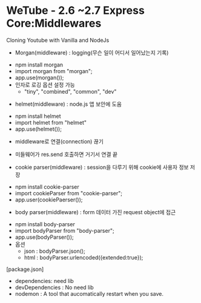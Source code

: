 # WeTube - 2.6 ~2.7 Express Core:Middlewares
Cloning Youtube with Vanilla and NodeJs

* Morgan(middleware) : logging(무슨 일이 어디서 일어났는지 기록)
 - npm install morgan
 - import morgan from "morgan";
 - app.use(morgan());
 - 인자로 로깅 옵션 설정 가능
   - "tiny", "combined", "common", "dev"

* helmet(middleware) : node.js 앱 보안에 도움
 - npm install helmet
 - import helmet from "helmet"
 - app.use(helmet());

* middleware로 연결(connection) 끊기
 - 미들웨어가 res.send 호출하면 거기서 연결 끝

* cookie parser(middleware) : session을 다루기 위해 cookie에 사용자 정보 저장
 - npm install cookie-parser
 - import cookieParser from "cookie-parser";
 - app.user(cookiePaerser());

* body parser(middleware) : form 데이터 가진 request object에 접근
 - npm install body-parser
 - import bodyParser from "body-parser";
 - app.use(bodyParser());
 - 옵션
   - json : bodyParser.json();
   - html : bodyParser.urlencoded({extended:true});

[package.json]
- dependencies: need lib
- devDependencies : No need lib
- nodemon : A tool that aucomatically restart when you save.
